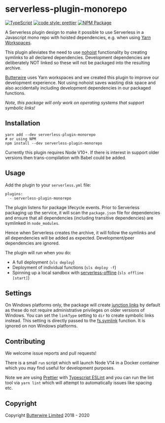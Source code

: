 # serverless-plugin-monorepo

[![TypeScript](https://img.shields.io/badge/%3C%2F%3E-TypeScript-%230074c1.svg)](http://www.typescriptlang.org/)
[![code style: prettier](https://img.shields.io/badge/code_style-prettier-ff69b4.svg?style=flat-square)](https://github.com/prettier/prettier)
[![NPM Package](https://img.shields.io/npm/v/serverless-plugin-monorepo.svg)](https://www.npmjs.com/package/serverless-plugin-monorepo)

A Serverless plugin design to make it possible to use Serverless in a
Javascript mono repo with hoisted dependencies, e.g. when using [Yarn Workspaces](https://yarnpkg.com/lang/en/docs/workspaces/).

This plugin alleviates the need to use [nohoist](https://yarnpkg.com/blog/2018/02/15/nohoist/) functionality by creating
symlinks to all declared dependencies. Development dependencies are deliberately NOT linked so these
will not be packaged into the resulting archive.

[Butterwire](https://www.butterwire.com) uses Yarn workspaces and we created this plugin to improve our development
experience. Not using nohoist saves wasting disk space and also accidentally including
development dependencies in our packaged functions.

*Note, this package will only work on operating systems that support symbolic links!*


## Installation

```
yarn add --dev serverless-plugin-monorepo
# or using NPM
npm install --dev serverless-plugin-monorepo
```

Currently this plugin requires Node V10+. If there is interest in support older
versions then trans-compilation with Babel could be added.


## Usage

Add the plugin to your `serverless.yml` file:

```
plugins:
  - serverless-plugin-monorepo
```

The plugin listens for package lifecycle events. Prior to Serverless packaging
up the service, it will scan the `package.json` file for dependencies and
ensure that all dependencies (including transitive dependencies) are symlinked in `node_modules`.

Hence when Serverless creates the archive, it will follow the symlinks and all
dependencies will be added as expected. Development/peer dependencies are ignored.

The plugin will run when you do:
- A full deployment (`sls deploy`)
- Deployment of individual functions (`sls deploy -f`)
- Spinning up a local sandbox with [serverless-offline](https://github.com/dherault/serverless-offline) (`sls offline [start]`)

## Settings

On Windows platforms only, the package will create [junction links](https://docs.microsoft.com/en-us/windows/win32/fileio/hard-links-and-junctions) by default as these do not require administrative privileges on older versions of Windows.
You can set the `linkType` setting to `dir` to create symbolic links instead. This setting is directly passed to the [fs.symlink](https://nodejs.org/docs/latest/api/fs.html#fs_fs_symlink_target_path_type_callback) function. It is ignored on non Windows platforms.

## Contributing

We welcome issue reports and pull requests!

There is a small `run` script which will launch Node V14 in a Docker container which
you may find useful for development purposes.

Note we are using [Prettier](https://prettier.io/) with [Typescript ESLint](https://github.com/typescript-eslint/typescript-eslint) and you can run
the lint tool via `yarn lint` which will attempt to automatically issues like spacing etc.

## Copyright

Copyright [Butterwire Limited](https://www.butterwire.com) 2018 - 2020
